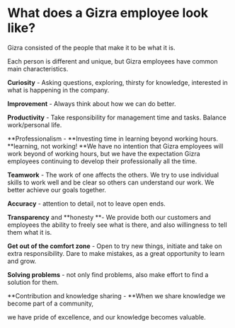 # What does a Gizra employee look like?

Gizra consisted of the people that make it to be what it is.

Each person is different and unique, but Gizra employees have common main characteristics.

**Curiosity** - Asking questions, exploring, thirsty for knowledge, interested in what is happening in the company.

**Improvement** - Always think about how we can do better.

**Productivity** - Take responsibility for management time and tasks. Balance work/personal life.

**Professionalism - **Investing time in learning beyond working hours. **learning, not working! **We have no intention that Gizra employees will work beyond of working hours, but we have the expectation Gizra employees continuing to develop their professionally all the time.

**Teamwork** - The work of one affects the others. We try to use individual skills to work well and be clear so others can understand our work. We better achieve our goals together.

**Accuracy** - attention to detail, not to leave open ends.

**Transparency** and **honesty **- We provide both our customers and employees the ability to freely see what is there, and also willingness to tell them what it is.

**Get out of the comfort zone** - Open to try new things, initiate and take on extra responsibility. Dare to make mistakes, as a great opportunity to learn and grow.

**Solving problems** - not only find problems, also make effort to find a solution for them.

**Contribution and knowledge sharing - **When we share knowledge we become part of a community,

we have pride of excellence, and our knowledge becomes valuable. 

